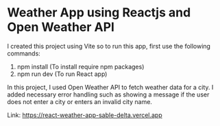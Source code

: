 # Weather App using Reactjs and Open Weather API

I created this project using Vite so to run this app, first use the following commands:
1. npm install (To install require npm packages)
2. npm run dev (To run React app)


In this project, I used Open Weather API to fetch weather data for a city. I added necessary error handling such as showing a message if the user does not enter a city or enters an invalid city name.

Link: https://react-weather-app-sable-delta.vercel.app
 

